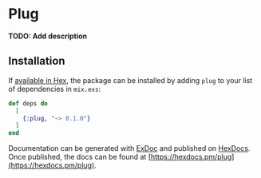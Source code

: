 # Plug

**TODO: Add description**

## Installation

If [available in Hex](https://hex.pm/docs/publish), the package can be installed
by adding `plug` to your list of dependencies in `mix.exs`:

```elixir
def deps do
  [
    {:plug, "~> 0.1.0"}
  ]
end
```

Documentation can be generated with [ExDoc](https://github.com/elixir-lang/ex_doc)
and published on [HexDocs](https://hexdocs.pm). Once published, the docs can
be found at [https://hexdocs.pm/plug](https://hexdocs.pm/plug).

